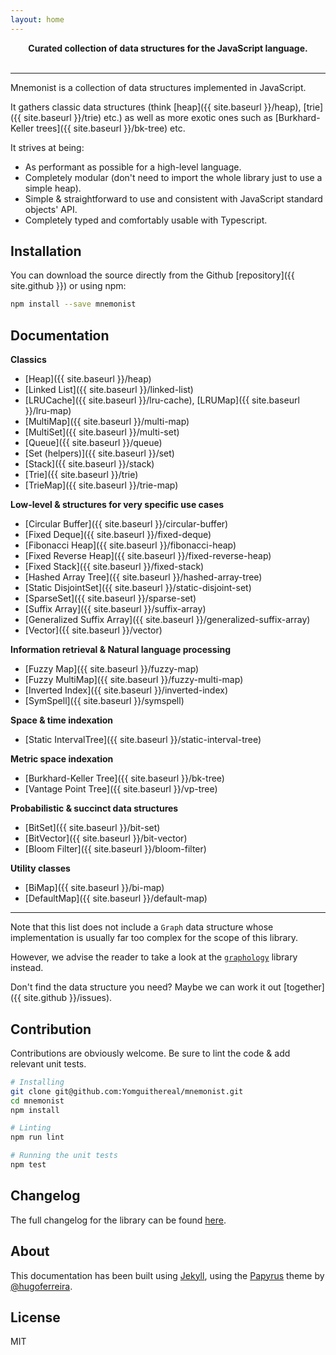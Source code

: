 ```yaml
---
layout: home
---
```


<p align="center">
  <strong>
    Curated collection of data structures for the JavaScript language.
  </strong>
  <br>
  <br>
</p>

---

Mnemonist is a collection of data structures implemented in JavaScript.

It gathers classic data structures (think [heap]({{ site.baseurl }}/heap), [trie]({{ site.baseurl }}/trie) etc.) as well as more exotic ones such as [Burkhard-Keller trees]({{ site.baseurl }}/bk-tree) etc.

It strives at being:

* As performant as possible for a high-level language.
* Completely modular (don't need to import the whole library just to use a simple heap).
* Simple & straightforward to use and consistent with JavaScript standard objects' API.
* Completely typed and comfortably usable with Typescript.

## Installation

You can download the source directly from the Github [repository]({{ site.github }}) or using npm:

```bash
npm install --save mnemonist
```

## Documentation

**Classics**

* [Heap]({{ site.baseurl }}/heap)
* [Linked List]({{ site.baseurl }}/linked-list)
* [LRUCache]({{ site.baseurl }}/lru-cache), [LRUMap]({{ site.baseurl }}/lru-map)
* [MultiMap]({{ site.baseurl }}/multi-map)
* [MultiSet]({{ site.baseurl }}/multi-set)
* [Queue]({{ site.baseurl }}/queue)
* [Set (helpers)]({{ site.baseurl }}/set)
* [Stack]({{ site.baseurl }}/stack)
* [Trie]({{ site.baseurl }}/trie)
* [TrieMap]({{ site.baseurl }}/trie-map)

**Low-level & structures for very specific use cases**

* [Circular Buffer]({{ site.baseurl }}/circular-buffer)
* [Fixed Deque]({{ site.baseurl }}/fixed-deque)
* [Fibonacci Heap]({{ site.baseurl }}/fibonacci-heap)
* [Fixed Reverse Heap]({{ site.baseurl }}/fixed-reverse-heap)
* [Fixed Stack]({{ site.baseurl }}/fixed-stack)
* [Hashed Array Tree]({{ site.baseurl }}/hashed-array-tree)
* [Static DisjointSet]({{ site.baseurl }}/static-disjoint-set)
* [SparseSet]({{ site.baseurl }}/sparse-set)
* [Suffix Array]({{ site.baseurl }}/suffix-array)
* [Generalized Suffix Array]({{ site.baseurl }}/generalized-suffix-array)
* [Vector]({{ site.baseurl }}/vector)

**Information retrieval & Natural language processing**

* [Fuzzy Map]({{ site.baseurl }}/fuzzy-map)
* [Fuzzy MultiMap]({{ site.baseurl }}/fuzzy-multi-map)
* [Inverted Index]({{ site.baseurl }}/inverted-index)
* [SymSpell]({{ site.baseurl }}/symspell)

**Space & time indexation**

* [Static IntervalTree]({{ site.baseurl }}/static-interval-tree)

**Metric space indexation**

* [Burkhard-Keller Tree]({{ site.baseurl }}/bk-tree)
* [Vantage Point Tree]({{ site.baseurl }}/vp-tree)

**Probabilistic & succinct data structures**

* [BitSet]({{ site.baseurl }}/bit-set)
* [BitVector]({{ site.baseurl }}/bit-vector)
* [Bloom Filter]({{ site.baseurl }}/bloom-filter)

**Utility classes**

* [BiMap]({{ site.baseurl }}/bi-map)
* [DefaultMap]({{ site.baseurl }}/default-map)

---

Note that this list does not include a `Graph` data structure whose implementation is usually far too complex for the scope of this library.

However, we advise the reader to take a look at the [`graphology`](https://graphology.github.io/) library instead.

Don't find the data structure you need? Maybe we can work it out [together]({{ site.github }}/issues).

## Contribution

Contributions are obviously welcome. Be sure to lint the code & add relevant unit tests.

```bash
# Installing
git clone git@github.com:Yomguithereal/mnemonist.git
cd mnemonist
npm install

# Linting
npm run lint

# Running the unit tests
npm test
```

## Changelog

The full changelog for the library can be found [here](https://github.com/Yomguithereal/mnemonist/blob/master/CHANGELOG.md#changelog).

## About

This documentation has been built using [Jekyll](https://jekyllrb.com/), using the [Papyrus](https://github.com/hugoferreira/papyrus-theme) theme by [@hugoferreira](https://github.com/hugoferreira).

## License

MIT
